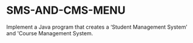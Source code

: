 # SMS-AND-CMS-MENU
Implement a Java program that creates a ‘Student Management System’ and 'Course Management System. 
